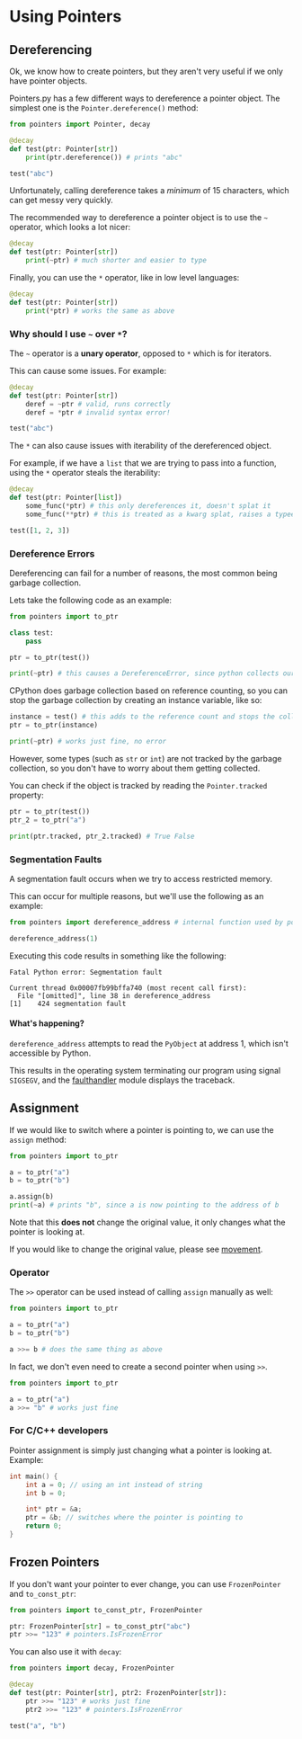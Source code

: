 # Using Pointers

## Dereferencing

Ok, we know how to create pointers, but they aren't very useful if we only have pointer objects.

Pointers.py has a few different ways to dereference a pointer object. The simplest one is the `Pointer.dereference()` method:

```py
from pointers import Pointer, decay

@decay
def test(ptr: Pointer[str])
    print(ptr.dereference()) # prints "abc"

test("abc")
```

Unfortunately, calling dereference takes a _minimum_ of 15 characters, which can get messy very quickly.

The recommended way to dereference a pointer object is to use the `~` operator, which looks a lot nicer:

```py
@decay
def test(ptr: Pointer[str])
    print(~ptr) # much shorter and easier to type
```

Finally, you can use the `*` operator, like in low level languages:

```py
@decay
def test(ptr: Pointer[str])
    print(*ptr) # works the same as above
```

### Why should I use `~` over `*`?

The `~` operator is a **unary operator**, opposed to `*` which is for iterators.

This can cause some issues. For example:

```py
@decay
def test(ptr: Pointer[str])
    deref = ~ptr # valid, runs correctly
    deref = *ptr # invalid syntax error!

test("abc")
```

The `*` can also cause issues with iterability of the dereferenced object.

For example, if we have a `list` that we are trying to pass into a function, using the `*` operator steals the iterability:

```py
@decay
def test(ptr: Pointer[list])
    some_func(*ptr) # this only dereferences it, doesn't splat it
    some_func(**ptr) # this is treated as a kwarg splat, raises a typeerror

test([1, 2, 3])
```

### Dereference Errors

Dereferencing can fail for a number of reasons, the most common being garbage collection.

Lets take the following code as an example:

```py
from pointers import to_ptr

class test:
    pass

ptr = to_ptr(test())

print(~ptr) # this causes a DereferenceError, since python collects our instance before this
```

CPython does garbage collection based on reference counting, so you can stop the garbage collection by creating an instance variable, like so:

```py
instance = test() # this adds to the reference count and stops the collection
ptr = to_ptr(instance)

print(~ptr) # works just fine, no error
```

However, some types (such as `str` or `int`) are not tracked by the garbage collection, so you don't have to worry about them getting collected.

You can check if the object is tracked by reading the `Pointer.tracked` property:

```py
ptr = to_ptr(test())
ptr_2 = to_ptr("a")

print(ptr.tracked, ptr_2.tracked) # True False
```

### Segmentation Faults

A segmentation fault occurs when we try to access restricted memory.

This can occur for multiple reasons, but we'll use the following as an example:

```py
from pointers import dereference_address # internal function used by pointers.py

dereference_address(1)
```

Executing this code results in something like the following:

```
Fatal Python error: Segmentation fault

Current thread 0x00007fb99bffa740 (most recent call first):
  File "[omitted]", line 38 in dereference_address
[1]    424 segmentation fault
```

#### What's happening?

`dereference_address` attempts to read the `PyObject` at address 1, which isn't accessible by Python.

This results in the operating system terminating our program using signal `SIGSEGV`, and the [faulthandler](https://docs.python.org/3/library/faulthandler.html) module displays the traceback.

## Assignment

If we would like to switch where a pointer is pointing to, we can use the `assign` method:

```py
from pointers import to_ptr

a = to_ptr("a")
b = to_ptr("b")

a.assign(b)
print(~a) # prints "b", since a is now pointing to the address of b
```

Note that this **does not** change the original value, it only changes what the pointer is looking at.

If you would like to change the original value, please see [movement](movement.md).

### Operator

The `>>` operator can be used instead of calling `assign` manually as well:

```py
from pointers import to_ptr

a = to_ptr("a")
b = to_ptr("b")

a >>= b # does the same thing as above
```

In fact, we don't even need to create a second pointer when using `>>`.

```py
from pointers import to_ptr

a = to_ptr("a")
a >>= "b" # works just fine
```

### For C/C++ developers

Pointer assignment is simply just changing what a pointer is looking at. Example:

```cpp
int main() {
    int a = 0; // using an int instead of string
    int b = 0;

    int* ptr = &a;
    ptr = &b; // switches where the pointer is pointing to
    return 0;
}
```

## Frozen Pointers

If you don't want your pointer to ever change, you can use `FrozenPointer` and `to_const_ptr`:

```py
from pointers import to_const_ptr, FrozenPointer

ptr: FrozenPointer[str] = to_const_ptr("abc")
ptr >>= "123" # pointers.IsFrozenError
```

You can also use it with `decay`:

```py
from pointers import decay, FrozenPointer

@decay
def test(ptr: Pointer[str], ptr2: FrozenPointer[str]):
    ptr >>= "123" # works just fine
    ptr2 >>= "123" # pointers.IsFrozenError

test("a", "b")
```
